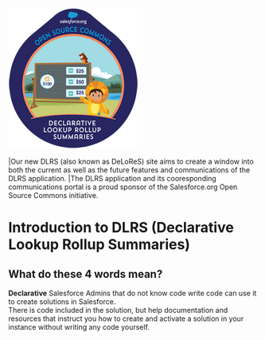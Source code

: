 ![Logo](assets/images/DLRS_logo.png)

|Our new DLRS (also known as DeLoReS) site aims to create a window into both the current as well as the future features and communications of the DLRS application. 
|The DLRS application and its cooresponding communications portal is a proud sponsor of the Salesforce.org Open Source Commons initiative.

# Introduction to DLRS (Declarative Lookup Rollup Summaries)

## What do these 4 words mean?

**Declarative** Salesforce Admins that do not know code write code can use it to create solutions in Salesforce.  
There is code included in the solution, but help documentation and resources that instruct you how to create and activate a solution in your instance without writing any code yourself.


